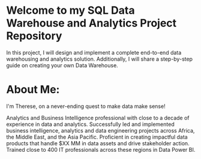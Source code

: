 # Welcome to my SQL Data Warehouse and Analytics Project Repository
In this project, I will design and implement a complete end-to-end data warehousing and analytics solution. Additionally, I will share a step-by-step guide on creating your own Data Warehouse.

# About Me:
I'm Therese, on a never-ending quest to make data make sense! 

Analytics and Business Intelligence professional with close to a decade of experience in data and analytics. Successfully led and implemented business intelligence, analytics and data engineering projects across Africa, the Middle East, and the Asia Pacific. Proficient in creating impactful data products that handle $XX MM in data assets and drive stakeholder action. Trained close to 400 IT professionals across these regions in Data Power BI.

